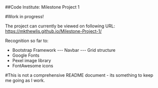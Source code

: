 ##Code Institute: Milestone Project 1

#Work in progress! 

The project can currently be viewed on following URL:  https://mkthewlis.github.io/Milestone-Project-1/

Recognition so far to:
- Bootstrap Framework
--- Navbar
--- Grid structure
- Google Fonts
- Pexel image library
- FontAwesome icons

#This is not a comprehensive README document - its something to keep me going as I work. 


